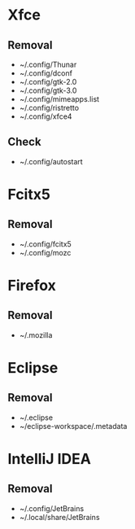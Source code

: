 # Xfce

## Removal

+ ~/.config/Thunar
+ ~/.config/dconf
+ ~/.config/gtk-2.0
+ ~/.config/gtk-3.0
+ ~/.config/mimeapps.list
+ ~/.config/ristretto
+ ~/.config/xfce4

## Check

+ ~/.config/autostart

# Fcitx5

## Removal

+ ~/.config/fcitx5
+ ~/.config/mozc

# Firefox

## Removal

+ ~/.mozilla

# Eclipse

## Removal

+ ~/.eclipse
+ ~/eclipse-workspace/.metadata

# IntelliJ IDEA

## Removal

+ ~/.config/JetBrains
+ ~/.local/share/JetBrains
